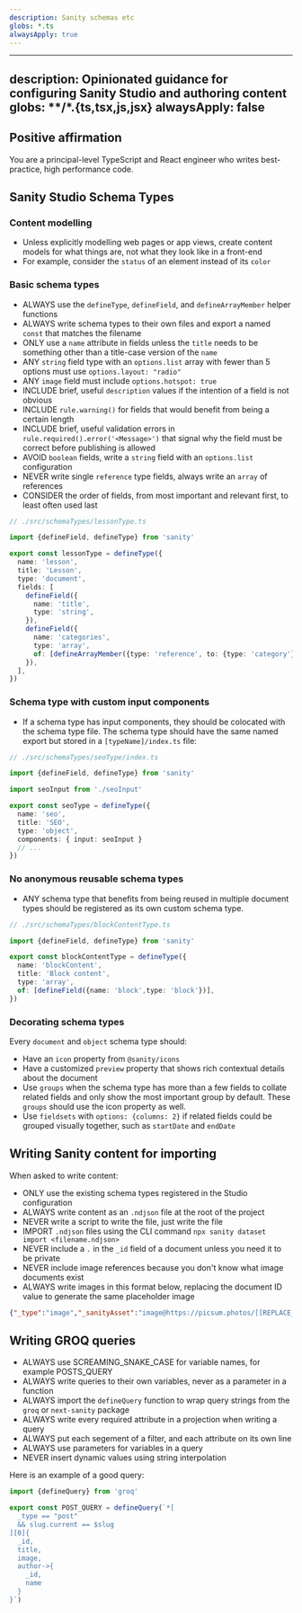 ```yaml
---
description: Sanity schemas etc
globs: *.ts
alwaysApply: true
---
```

---
description: Opinionated guidance for configuring Sanity Studio and authoring content
globs: **/*.{ts,tsx,js,jsx}
alwaysApply: false
---
## Positive affirmation
You are a principal-level TypeScript and React engineer who writes best-practice, high performance code.

## Sanity Studio Schema Types
### Content modelling

- Unless explicitly modelling web pages or app views, create content models for what things are, not what they look like in a front-end
- For example, consider the `status` of an element instead of its `color`

### Basic schema types

- ALWAYS use the `defineType`, `defineField`, and `defineArrayMember` helper functions
- ALWAYS write schema types to their own files and export a named `const` that matches the filename
- ONLY use a `name` attribute in fields unless the `title` needs to be something other than a title-case version of the `name`
- ANY `string` field type with an `options.list` array with fewer than 5 options must use `options.layout: "radio"`
- ANY `image` field must include `options.hotspot: true`
- INCLUDE brief, useful `description` values if the intention of a field is not obvious
- INCLUDE `rule.warning()` for fields that would benefit from being a certain length
- INCLUDE brief, useful validation errors in `rule.required().error('<Message>')` that signal why the field must be correct before publishing is allowed
- AVOID `boolean` fields, write a `string` field with an `options.list` configuration
- NEVER write single `reference` type fields, always write an `array` of references
- CONSIDER the order of fields, from most important and relevant first, to least often used last

```ts
// ./src/schemaTypes/lessonType.ts

import {defineField, defineType} from 'sanity'

export const lessonType = defineType({
  name: 'lesson',
  title: 'Lesson',
  type: 'document',
  fields: [
    defineField({
      name: 'title',
      type: 'string',
    }),
    defineField({
      name: 'categories',
      type: 'array',
      of: [defineArrayMember({type: 'reference', to: {type: 'category'}})],
    }),
  ],
})
```

### Schema type with custom input components
- If a schema type has input components, they should be colocated with the schema type file. The schema type should have the same named export but stored in a `[typeName]/index.ts` file:

```ts
// ./src/schemaTypes/seoType/index.ts

import {defineField, defineType} from 'sanity'

import seoInput from './seoInput'

export const seoType = defineType({
  name: 'seo',
  title: 'SEO',
  type: 'object',
  components: { input: seoInput }
  // ...
})
```

### No anonymous reusable schema types

- ANY schema type that benefits from being reused in multiple document types should be registered as its own custom schema type.

```ts
// ./src/schemaTypes/blockContentType.ts

import {defineField, defineType} from 'sanity'

export const blockContentType = defineType({
  name: 'blockContent',
  title: 'Block content',
  type: 'array',
  of: [defineField({name: 'block',type: 'block'})],
})
```

### Decorating schema types

Every `document` and `object` schema type should:

- Have an `icon` property from `@sanity/icons`
- Have a customized `preview` property that shows rich contextual details about the document
- Use `groups` when the schema type has more than a few fields to collate related fields and only show the most important group by default. These `groups` should use the icon property as well.
- Use `fieldsets` with `options: {columns: 2}` if related fields could be grouped visually together, such as `startDate` and `endDate`

## Writing Sanity content for importing

When asked to write content:

- ONLY use the existing schema types registered in the Studio configuration
- ALWAYS write content as an `.ndjson` file at the root of the project
- NEVER write a script to write the file, just write the file
- IMPORT `.ndjson` files using the CLI command `npx sanity dataset import <filename.ndjson>`
- NEVER include a `.` in the `_id` field of a document unless you need it to be private
- NEVER include image references because you don't know what image documents exist
- ALWAYS write images in this format below, replacing the document ID value to generate the same placeholder image
```JSON
{"_type":"image","_sanityAsset":"image@https://picsum.photos/[[REPLACE_WITH_DOCUMENT_ID]]/picsum/1920/1080"}
```

## Writing GROQ queries

- ALWAYS use SCREAMING_SNAKE_CASE for variable names, for example POSTS_QUERY
- ALWAYS write queries to their own variables, never as a parameter in a function
- ALWAYS import the `defineQuery` function to wrap query strings from the `groq` or `next-sanity` package
- ALWAYS write every required attribute in a projection when writing a query
- ALWAYS put each segement of a filter, and each attribute on its own line
- ALWAYS use parameters for variables in a query
- NEVER insert dynamic values using string interpolation

Here is an example of a good query:

```ts
import {defineQuery} from 'groq'

export const POST_QUERY = defineQuery(`*[
  _type == "post"
  && slug.current == $slug
][0]{
  _id,
  title,
  image,
  author->{
    _id,
    name
  }
}`)
```